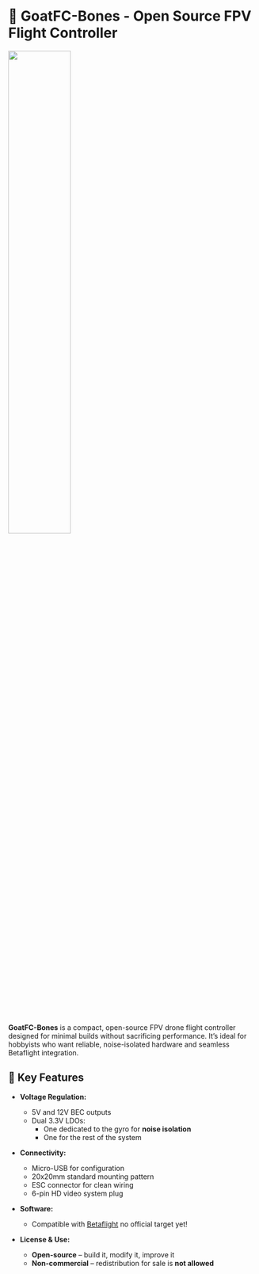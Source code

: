 # 🐐 GoatFC-Bones - Open Source FPV Flight Controller

<img src="/pictures/top-side.jpg" width="50%">

**GoatFC-Bones** is a compact, open-source FPV drone flight controller designed for minimal builds without sacrificing performance. It’s ideal for hobbyists who want reliable, noise-isolated hardware and seamless Betaflight integration.

## 🔧 Key Features

- **Voltage Regulation:**
  - 5V and 12V BEC outputs
  - Dual 3.3V LDOs:
    - One dedicated to the gyro for **noise isolation**
    - One for the rest of the system

- **Connectivity:**
  - Micro-USB for configuration
  - 20x20mm standard mounting pattern
  - ESC connector for clean wiring
  - 6-pin HD video system plug

- **Software:**
  - Compatible with [Betaflight](https://betaflight.com/) no official target yet!

- **License & Use:**
  - **Open-source** – build it, modify it, improve it
  - **Non-commercial** – redistribution for sale is **not allowed**
